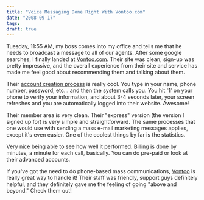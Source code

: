 ```yaml
---
title: "Voice Messaging Done Right With Vontoo.com"
date: "2008-09-17"
tags:
draft: true
---
```


Tuesday, 11:55 AM, my boss comes into my office and tells me that he needs to broadcast a message to all of our agents.  After some google searches, I finally landed at [Vontoo.com](http://vontoo.com/).  Their site was clean, sign-up was pretty impressive, and the overall experience from their site and service has made me feel good about recommending them and talking about them.

Their [account creation process](http://www.vontoo.com/try-it.shtml) is really cool.  You type in your name, phone number, password, etc... and then the system calls you.  You hit '1' on your phone to verify your information, and about 3-4 seconds later, your screen refreshes and you are automatically logged into their website.  Awesome!

Their member area is very clean.  Their "express" version (the version I signed up for) is very simple and straightforward.  The same processes that one would use with sending a mass e-mail marketing messages applies, except it's even easier.  One of the coolest things by far is the statistics.

Very nice being able to see how well it performed.  Billing is done by minutes, a minute for each call, basically.  You can do pre-paid or look at their advanced accounts.

If you've got the need to do phone-based mass communications, [Vontoo](http://vontoo.com/) is really great way to handle it!  Their staff was friendly, support guys definitely helpful, and they definitely gave me the feeling of going "above and beyond."  Check them out!
